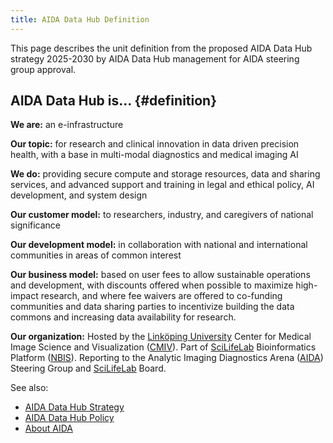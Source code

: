 ```yaml
---
title: AIDA Data Hub Definition
---
```

This page describes the unit definition from the proposed AIDA Data Hub strategy 2025-2030 by AIDA Data Hub management for AIDA steering group approval.

## AIDA Data Hub is... {#definition}

**We are:** an e-infrastructure

**Our topic:** for research and clinical innovation in data driven precision health, with a base in multi-modal diagnostics and medical imaging AI

**We do:** providing secure compute and storage resources, data and sharing services, and advanced support and training in legal and ethical policy, AI development, and system design

**Our customer model:** to researchers, industry, and caregivers of national significance

**Our development model:** in collaboration with national and international communities in areas of common interest

**Our business model:** based on user fees to allow sustainable operations and development, with discounts offered when possible to maximize high-impact research, and where fee waivers are offered to co-funding communities and data sharing parties to incentivize building the data commons and increasing data availability for research.

**Our organization:**
Hosted by the [Linköping University](https://liu.se)
Center for Medical Image Science and Visualization ([CMIV](https://liu.se/cmiv)).
Part of [SciLifeLab](https://scilifelab.se) Bioinformatics Platform ([NBIS](https://nbis.se)).
Reporting to the Analytic Imaging Diagnostics Arena ([AIDA](/about/aida)) Steering Group
and [SciLifeLab](https://scilifelab.se) Board.

See also:
* [AIDA Data Hub Strategy](../strategy)
* [AIDA Data Hub Policy](..)
* [About AIDA](/about/aida)
